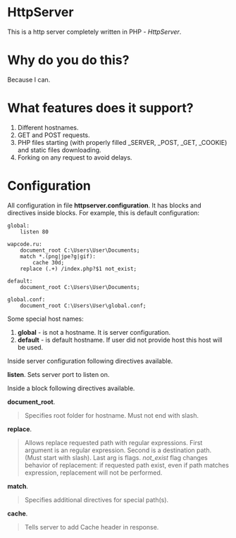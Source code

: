 # HttpServer
This is a http server completely written in PHP - *HttpServer*.

# Why do you do this?
Because I can.

# What features does it support?
1. Different hostnames.
2. GET and POST requests.
3. PHP files starting (with properly filled _SERVER, _POST, _GET, _COOKIE) and static files downloading.
4. Forking on any request to avoid delays.

# Configuration
All configuration in file **httpserver.configuration**.
It has blocks and directives inside blocks.
For example, this is default configuration:
```
global:
    listen 80

wapcode.ru:
    document_root C:\Users\User\Documents;
    match *.(png|jpe?g|gif):
        cache 30d;
    replace (.+) /index.php?$1 not_exist;

default:
    document_root C:\Users\User\Documents;

global.conf:
    document_root C:\Users\User\global.conf;

```

Some special host names:

1. **global** - is not a hostname. It is server configuration.
2. **default** - is default hostname. If user did not provide host this host will be used.

Inside server configuration following directives available.

**listen**.
Sets server port to listen on.

Inside a block following directives available.

**document_root**.
> Specifies root folder for hostname. Must not end with slash.

**replace**.
> Allows replace requested path with regular expressions. First argument is an regular expression. Second is a destination path. (Must start with slash). Last arg is flags. *not_exist* flag changes behavior of replacement: if requested path exist, even if path matches expression, replacement will not be performed.
 
**match**.
> Specifies additional directives for special path(s).

**cache**.
> Tells server to add Cache header in response.
